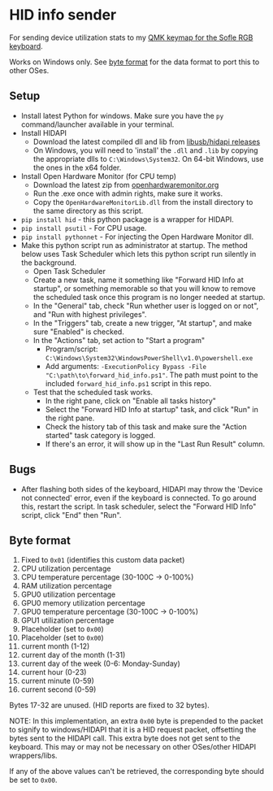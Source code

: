 # HID info sender

For sending device utilization stats to my [QMK keymap for the Sofle RGB keyboard](https://github.com/euwbah/sofle_rgb_qmk/tree/master/keyboards/sofle/keymaps/euwbah).

Works on Windows only. See [byte format](#byte-format) for the data format to port this to other OSes.

## Setup

- Install latest Python for windows. Make sure you have the `py` command/launcher available in your terminal.
- Install HIDAPI
  - Download the latest compiled dll and lib from [libusb/hidapi releases](https://github.com/libusb/hidapi/releases/)
  - On Windows, you will need to 'install' the `.dll` and `.lib` by copying the appropriate dlls to `C:\Windows\System32`. On 64-bit Windows, use the ones in the x64 folder.
- Install Open Hardware Monitor (for CPU temp)
  - Download the latest zip from [openhardwaremonitor.org](https://openhardwaremonitor.org/downloads/)
  - Run the .exe once with admin rights, make sure it works.
  - Copy the `OpenHardwareMonitorLib.dll` from the install directory to the same directory as this script.
- `pip install hid` - this python package is a wrapper for HIDAPI.
- `pip install psutil` - For CPU usage.
- `pip install pythonnet` - For injecting the Open Hardware Monitor dll.
- Make this python script run as administrator at startup. The method below uses Task Scheduler which lets this python script run silently in the background.
  - Open Task Scheduler
  - Create a new task, name it something like "Forward HID Info at startup", or something memorable so that you will know to remove the scheduled task once this program is no longer needed at startup.
  - In the "General" tab, check "Run whether user is logged on or not", and "Run with highest privileges".
  - In the "Triggers" tab, create a new trigger, "At startup", and make sure "Enabled" is checked.
  - In the "Actions" tab, set action to "Start a program"
    - Program/script: `C:\Windows\System32\WindowsPowerShell\v1.0\powershell.exe`
    - Add arguments: `-ExecutionPolicy Bypass -File "C:\path\to\forward_hid_info.ps1"`. The path must point to the included `forward_hid_info.ps1` script in this repo.
  - Test that the scheduled task works.
    - In the right pane, click on "Enable all tasks history"
    - Select the "Forward HID Info at startup" task, and click "Run" in the right pane.
    - Check the history tab of this task and make sure the "Action started" task category is logged.
    - If there's an error, it will show up in the "Last Run Result" column.

## Bugs

- After flashing both sides of the keyboard, HIDAPI may throw the 'Device not connected' error, even if the keyboard is connected. To go around this, restart the script. In task scheduler, select the "Forward HID Info" script, click "End" then "Run".

## Byte format

1. Fixed to `0x01` (identifies this custom data packet)
2. CPU utilization percentage
3. CPU temperature percentage (30-100C -> 0-100%)
4. RAM utilization percentage
5. GPU0 utilization percentage
6. GPU0 memory utilization percentage
7. GPU0 temperature percentage (30-100C -> 0-100%)
8. GPU1 utilization percentage
9. Placeholder (set to `0x00`)
10. Placeholder (set to `0x00`)
11. current month (1-12)
12. current day of the month (1-31)
13. current day of the week (0-6: Monday-Sunday)
14. current hour (0-23)
15. current minute (0-59)
16. current second (0-59)

Bytes 17-32 are unused. (HID reports are fixed to 32 bytes).

NOTE: In this implementation, an extra `0x00` byte is prepended to the packet to signify to windows/HIDAPI that it is a HID request packet, offsetting the bytes sent to the HIDAPI call. This extra byte does not get sent to the keyboard. This may or may not be necessary on other OSes/other HIDAPI wrappers/libs.

If any of the above values can't be retrieved, the corresponding byte should be set to `0x00`.
